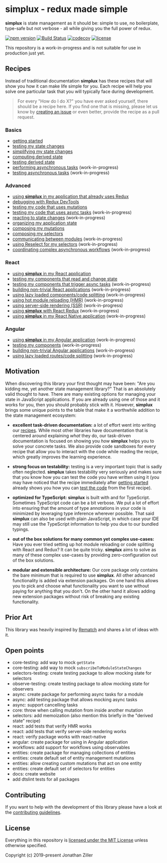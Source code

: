 # simplux - redux made simple

**simplux** is state management as it should be: simple to use, no boilerplate, type-safe but not verbose - all while giving you the full power of redux.

[![npm version](https://badge.fury.io/js/%40simplux%2Fcore.svg)](https://www.npmjs.com/package/@simplux/core)
[![Build Status](https://travis-ci.org/MrWolfZ/simplux.svg?branch=master)](https://travis-ci.org/MrWolfZ/simplux)
[![codecov](https://codecov.io/gh/MrWolfZ/simplux/branch/master/graph/badge.svg)](https://codecov.io/gh/MrWolfZ/simplux)
[![license](https://img.shields.io/badge/License-MIT-blue.svg)](LICENSE)

This repository is a work-in-progress and is not suitable for use in production just yet.

## Recipes

Instead of traditional documentation **simplux** has these recipes that will show you how it can make life simple for you. Each recipe will help you solve one particular task that you will typically face during development.

> For every "How do I do X?" you have ever asked yourself, there should be a recipe here. If you find one that is missing, please let us know by [creating an issue](https://github.com/MrWolfZ/simplux/issues/new) or even better, provide the recipe as a pull request.

### Basics

- [getting started](recipes/basics/getting-started#readme)
- [testing my state changes](recipes/basics/testing-state-changes#readme)
- [simplifying my state changes](recipes/basics/simplifying-state-changes#readme)
- [computing derived state](recipes/basics/computing-derived-state#readme)
- [testing derived state](recipes/basics/testing-derived-state#readme)
- [performing asynchronous tasks](recipes/basics/performing-async-tasks#readme) (work-in-progress)
- [testing asynchronous tasks](recipes/basics/testing-async-tasks#readme) (work-in-progress)

### Advanced

- [using **simplux** in my application that already uses Redux](recipes/advanced/using-in-redux-application#readme)
- [debugging with Redux DevTools](recipes/advanced/debugging-with-redux-devtools#readme)
- [testing my code that uses mutations](recipes/advanced/testing-code-using-mutations#readme)
- [testing my code that uses async tasks](recipes/advanced/testing-code-using-async#readme) (work-in-progress)
- [reacting to state changes](recipes/advanced/reacting-to-state-changes#readme) (work-in-progress)
- [organizing my application state](recipes/advanced/organizing-application-state#readme)
- [composing my mutations](recipes/advanced/composing-mutations#readme)
- [composing my selectors](recipes/advanced/composing-selectors#readme)
- [communicating between modules](recipes/advanced/communicating-between-modules#readme) (work-in-progress)
- [using Reselect for my selectors](recipes/advanced/using-reselect-for-selectors#readme) (work-in-progress)
- [coordinating complex asynchronous workflows](recipes/advanced/coordinating-complex-asynchronous-workflows#readme) (work-in-progress)

### React

- [using **simplux** in my React application](recipes/react/using-in-react-application#readme)
- [testing my components that read and change state](recipes/react/testing-components-using-state#readme)
- [testing my components that trigger async tasks](recipes/react/testing-components-using-async#readme) (work-in-progress)
- [building non-trivial React applications](recipes/react/building-non-trivial-applications#readme) (work-in-progress)
- [using lazy loaded components/code splitting](recipes/react/using-lazy-loading-code-splitting#readme) (work-in-progress)
- [using hot module reloading (HMR)](recipes/react/using-hot-module-reloading#readme) (work-in-progress)
- [using server-side rendering (SSR)](recipes/react/using-server-side-rendering#readme) (work-in-progress)
- [using **simplux** with React Redux](recipes/react/using-with-react-redux#readme) (work-in-progress)
- [using **simplux** in my React Native application](recipes/react/using-in-react-native-application#readme) (work-in-progress)

### Angular

- [using **simplux** in my Angular application](recipes/angular/using-in-angular-application#readme) (work-in-progress)
- [testing my components](recipes/angular/testing-components#readme) (work-in-progress)
- [building non-trivial Angular applications](recipes/angular/building-non-trivial-applications#readme) (work-in-progress)
- [using lazy loaded routes/code splitting](recipes/angular/using-lazy-loading-code-splitting#readme) (work-in-progress)

## Motivation

When discovering this library your first thought may have been: "Are you kidding me, yet another state management library?" That is an absolutely valid thought to have. There are many existing options for managing your state in JavaScript applications. If you are already using one of those and it works for you, then you should probably stick with it. However, **simplux** brings some unique points to the table that make it a worthwhile addition to the state management ecosystem:

- **excellent task-driven documentation:** a lot of effort went into writing our [recipes](#recipes). While most other libraries have documentation that is centered around explaining _what_ they do, our task-driven documentation is focused on showing you _how_ **simplux** helps you to solve your concrete tasks. We also provide code sandboxes for every recipe that allow you to interact with the code while reading the recipe, which greatly improves the learning experience.

- **strong focus on testability:** testing is a very important topic that is sadly often neglected. **simplux** takes testability very seriously and makes sure that you know how you can test the code you have written using it (you may have noticed that the recipe immediately after [getting started](recipes/basics/getting-started#readme) already shows you how you can [test the code](recipes/basics/testing-state-changes#readme) from the first recipe).

- **optimized for TypeScript:** **simplux** is built with and for TypeScript. Sometimes TypeScript code can be a bit verbose. We put a lot of effort into ensuring that the amount of type annotations in your code is minimized by leveraging type inference wherever possible. That said **simplux** can also be used with plain JavaScript, in which case your IDE may still use the TypeScript information to help you due to our bundled typings.

- **out of the box solutions for many common yet complex use-cases:** Have you ever tried setting up hot module reloading or code splitting with React and Redux? It can be quite tricky. **simplux** aims to solve as many of these complex use-cases by providing zero-configuration out of the box solutions.

- **modular and extensible architecture:** Our core package only contains the bare minimum that is required to use **simplux**. All other advanced functionality is added via extension packages. On one hand this allows you to pick and choose what functionality you want to use without paying for anything that you don't. On the other hand it allows adding new extension packages without risk of breaking any existing functionality.

## Prior Art

This library was heavily inspired by [Rematch](https://rematch.gitbooks.io/rematch) and shares a lot of ideas with it.

## Open points

- core-testing: add way to mock `getState`
- core-testing: add way to mock `subscribeToModuleStateChanges`
- selectors-testing: create testing package to allow mocking state for selectors
- observe-testing: create testing package to allow mocking state for observers
- async: create package for performing async tasks for a module
- async: add testing package that allows mocking async tasks
- async: support cancelling tasks
- core: throw when calling mutation from inside another mutation
- selectors: add memoization (also mention this briefly in the "derived state" recipe)
- react: add tests that verify HMR works
- react: add tests that verify server-side rendering works
- react: verify package works with react-native
- angular: create package for using in Angular application
- workflows: add support for workflows using observables
- entities: create package for managing collections of entities
- entities: create default set of entity management mutations
- entities: allow creating custom mutations that act on one entity
- entities: create default set of selectors for entities
- docs: create website
- add dtslint tests for all packages

## Contributing

If you want to help with the development of this library please have a look at the [contributing guidelines](CONTRIBUTING.md).

## License

Everything in this repository is [licensed under the MIT License](LICENSE) unless otherwise specified.

Copyright (c) 2019-present Jonathan Ziller
